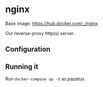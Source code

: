 # nginx

Base image: https://hub.docker.com/_/nginx

Our reverse-proxy http(s) server.



## Configuration


## Running it

Run `docker-compose up -d` as papatux.
